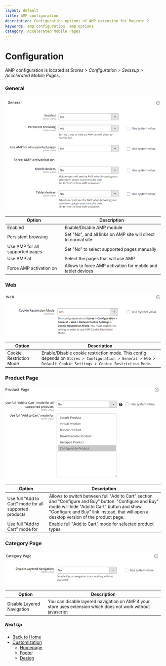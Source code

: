 ```yaml
---
layout: default
title: AMP configuration
description: Configuration options of AMP extension for Magento 2
keywords: amp configuration, amp options
category: Accelerated Mobile Pages
---
```


# Configuration

AMP configuration is located at
_Stores > Configuration > Swissup > Accelerated Mobile Pages_.

### General

![General section](/images/m2/amp/configuration/section-general.png)

Option | Description
-------|------------
Enabled | Enable/Disable AMP module
Persistent browsing | Set "No", and all links on AMP site will direct to normal site
Use AMP for all supported pages | Set "No" to select supported pages manually
Use AMP at | Select the pages that will use AMP
Force AMP activation on | Allows to force AMP activation for mobile and tablet devices

### Web

![Web section](/images/m2/amp/configuration/section-web.png)

Option | Description
-------|------------
Cookie Restriction Mode | Enable/Disable cookie restriction mode. This config depends on `Stores > Configuration > General > Web > Default Cookie Settings > Cookie Restriction Mode`.

### Product Page

![Product page section](/images/m2/amp/configuration/section-product.png)

Option | Description
-------|------------
Use full "Add to Cart" mode for all supported products | Allows to switch between full "Add to Cart" section and "Configure and Buy" button. "Configure and Buy" mode will hide "Add to Cart" button and show "Configure and Buy" link instead, that will open a desktop version of the product page.
Use full "Add to Cart" mode for | Enable full "Add to Cart" mode for selected product types

### Category Page

![Category page section](/images/m2/amp/configuration/section-category.png)

Option | Description
-------|------------
Disable Layered Navigation | You can disable layered navigation on AMP if your store uses extension which does not work without javascript

##### Next Up

 -  [Back to Home](/m2/extensions/amp/)
 -  [Customization](../customization/)
    -  [Homepage](../customization/homepage/)
    -  [Footer](../customization/footer/)
    -  [Design](../customization/design/)
